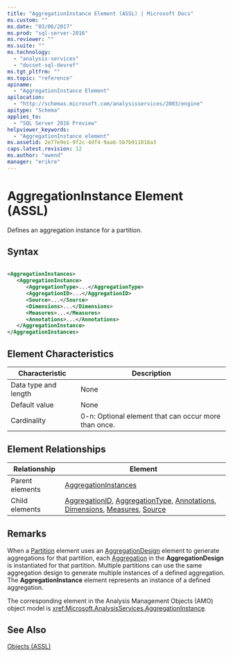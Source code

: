 ```yaml
---
title: "AggregationInstance Element (ASSL) | Microsoft Docs"
ms.custom: ""
ms.date: "03/06/2017"
ms.prod: "sql-server-2016"
ms.reviewer: ""
ms.suite: ""
ms.technology: 
  - "analysis-services"
  - "docset-sql-devref"
ms.tgt_pltfrm: ""
ms.topic: "reference"
apiname: 
  - "AggregationInstance Element"
apilocation: 
  - "http://schemas.microsoft.com/analysisservices/2003/engine"
apitype: "Schema"
applies_to: 
  - "SQL Server 2016 Preview"
helpviewer_keywords: 
  - "AggregationInstance element"
ms.assetid: 2e77e9e1-9f2c-4df4-9aa6-5b7b911016a3
caps.latest.revision: 12
ms.author: "owend"
manager: "erikre"
---
```

# AggregationInstance Element (ASSL)
  Defines an aggregation instance for a partition.  
  
## Syntax  
  
```xml  
  
<AggregationInstances>  
   <AggregationInstance>  
      <AggregationType>...</AggregationType>  
      <AggregationID>...</AggregationID>  
      <Source>...</Source>  
      <Dimensions>...</Dimensions>  
      <Measures>...</Measures>  
      <Annotations>...</Annotations>  
   </AggregationInstance>  
</AggregationInstances>  
```  
  
## Element Characteristics  
  
|Characteristic|Description|  
|--------------------|-----------------|  
|Data type and length|None|  
|Default value|None|  
|Cardinality|0-n: Optional element that can occur more than once.|  
  
## Element Relationships  
  
|Relationship|Element|  
|------------------|-------------|  
|Parent elements|[AggregationInstances](../../../analysis-services/scripting/collections/aggregationinstances-element-assl.md)|  
|Child elements|[AggregationID](../../../analysis-services/scripting/properties/aggregationid-element-assl.md), [AggregationType](../../../analysis-services/scripting/properties/aggregationtype-element-assl.md), [Annotations](../../../analysis-services/scripting/collections/annotations-element-assl.md), [Dimensions](../../../analysis-services/scripting/collections/dimensions-element-assl.md), [Measures](../../../analysis-services/scripting/collections/measures-element-assl.md), [Source](../../../analysis-services/scripting/properties/source-element-binding-assl.md)|  
  
## Remarks  
 When a [Partition](../../../analysis-services/scripting/objects/partition-element-assl.md) element uses an [AggregationDesign](../../../analysis-services/scripting/objects/aggregationdesign-element-assl.md) element to generate aggregations for that partition, each [Aggregation](../../../analysis-services/scripting/objects/aggregation-element-assl.md) in the **AggregationDesign** is instantiated for that partition. Multiple partitions can use the same aggregation design to generate multiple instances of a defined aggregation. The **AggregationInstance** element represents an instance of a defined aggregation.  
  
 The corresponding element in the Analysis Management Objects (AMO) object model is <xref:Microsoft.AnalysisServices.AggregationInstance>.  
  
## See Also  
 [Objects &#40;ASSL&#41;](../../../analysis-services/scripting/objects/objects-assl.md)  
  
  
